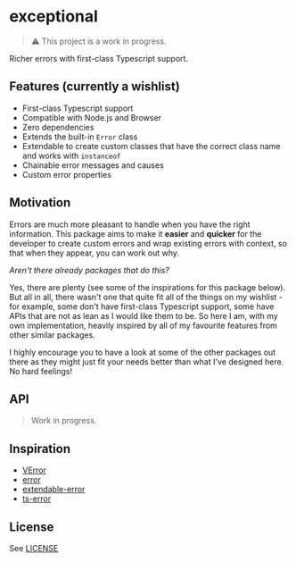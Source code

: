 # exceptional

> ⚠️ This project is a work in progress.

Richer errors with first-class Typescript support.

## Features (currently a wishlist)

- First-class Typescript support
- Compatible with Node.js and Browser
- Zero dependencies
- Extends the built-in `Error` class
- Extendable to create custom classes that have the correct class name and works with `instanceof`
- Chainable error messages and causes
- Custom error properties

## Motivation

Errors are much more pleasant to handle when you have the right information. This package aims to
make it **easier** and **quicker** for the developer to create custom errors and wrap existing
errors with context, so that when they appear, you can work out why.

_Aren't there already packages that do this?_

Yes, there are plenty (see some of the inspirations for this package below). But all in all, there
wasn't one that quite fit all of the things on my wishlist - for example, some don't have
first-class Typescript support, some have APIs that are not as lean as I would like them to be. So
here I am, with my own implementation, heavily inspired by all of my favourite features from other
similar packages.

I highly encourage you to have a look at some of the other packages out there as they might just fit
your needs better than what I've designed here. No hard feelings!

## API

> Work in progress.

## Inspiration

- [VError](https://www.npmjs.com/package/verror)
- [error](https://www.npmjs.com/package/error)
- [extendable-error](https://www.npmjs.com/package/extendable-error)
- [ts-error](https://www.npmjs.com/package/ts-error)

## License

See [LICENSE](LICENSE)
